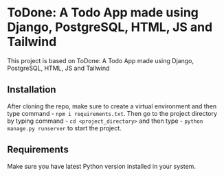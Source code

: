 # ToDone: A Todo App made using Django, PostgreSQL, HTML, JS and Tailwind
This project is based on ToDone: A Todo App made using Django, PostgreSQL, HTML, JS and Tailwind

## Installation
After cloning the repo, make sure to create a virtual environment and then type command - `npm i requirements.txt`. Then go to the project directory by typing command - `cd <project_directory>` and then type - `python manage.py runserver` to start the project.

## Requirements
Make sure you have latest Python version installed in your system.